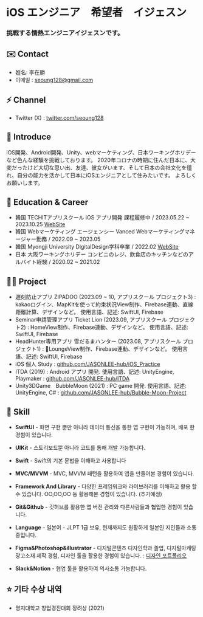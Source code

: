 iOS エンジニア　希望者　イジェスン
==============

### 挑戦する情熱エンジニアイジェスンです。

✉️ Contact
-------

*   姓名: 李在勝 
*   이메일 : [seoung128@gmail.com](seoung128@gmail.com)

⚡️ Channel
-------

*   Twitter (X) : [twitter.com/seoung128](https://twitter.com/seoung128)


🤗 Introduce
-------

iOS開発、Android開発、Unity、webマーケティング、日本ワーキングホリデーなど色んな経験を挑戦しております。
2020年コロナの時期に住んだ日本に、大変だったけど大切な思い出、友達、彼女がいます、そして日本の会社文化を憧れ、自分の能力を活かして日本にiOSエンジニアとして住みたいです。
よろしくお願いします。

🏫 Education & Career
-------

*   韓国 TECHITアプリスクール iOS アプリ開発 課程履修中 / 2023.05.22 ~ 2023.10.25 [WebSite](https://techit.education/school/kdt-app-3rd)
*   韓国 Webマーケティング エージェンシー Vanced Webマーケティングマネージャー勤務 / 2022.09 ~ 2023.05
*   韓国 Myongji University DigitalDesign学科卒業 / 2022.02 [WebSite](https://www.mju.ac.kr/mjukr/667/subview.do)
*   日本 大阪ワーキングホリデー コンビニのレジ、飲食店のキッチンなどのアルバイト経験 / 2020.02 ~ 2021.02

🧑‍💻 Project
-------

*   遅刻防止アプリ ZIPADOO (2023.09 ~ 10, アプリスクール プロジェクト3) : kakaoログイン、MapKitを使って約束状況View制作、Firebase連動、直線距離計算、デザインなど。 使用言語、記述: SwiftUI, Firebase
*   Seminar申請管理アプリ Ticket Lion (2023.09, アプリスクール プロジェクト2) : HomeView制作、Firebase連動、デザインなど。 使用言語、記述: SwiftUI, Firebase
*   HeadHunter専用アプリ 雪だるまハンター (2023.08, アプリスクール プロジェクト1) : LoungeView制作、Firebase連動、デザインなど。 使用言語、記述: SwiftUI, Firebase
*   iOS 個人 Study : [github.com/JASONLEE-hub/iOS\_Practice](https://github.com/JASONLEE-hub/iOS\_Practice)
*   ITDA (2019) : Android アプリ 開発. 使用言語、記述: UnityEngine, Playmaker : [github.com/JASONLEE-hub/ITDA](https://github.com/JASONLEE-hub/ITDA)
*   Unity3DGame　BubbleMoon (2021) : PC game 開発. 使用言語、記述: UnityEngine, C# : [github.com/JASONLEE-hub/Bubble-Moon-Project](https://github.com/JASONLEE-hub/Bubble-Moon-Project)

🍏 Skill
-----

*   **SwiftUI** - 화면 구현 뿐만 아니라 데이터 통신을 통한 앱 구현이 가능하며, 배포 한 경험이 있습니다.

*   **UIKit** - 스토리보드뿐 아니라 코드를 통해 개발 가능합니다.

*   **Swift** - Swift의 기본 문법을 이해하고 사용합니다

*   **MVC/MVVM** - MVC, MVVM 패턴을 활용하여 앱을 만들어본 경험이 있습니다.

*   **Framework And Library** - 다양한 프레임워크와 라이브러리를 이해하고 활용 할 수 있습니다. OO,OO,OO 등 활용해본 경험이 있습니다. (추가예정)

*   **Git&Github** - 깃허브를 활용한 앱 버전 관리와 다른사람들과 협업한 경험이 있습니다.

*   **Language** - 일본어 - JLPT 1급 보유, 현재까지도 원활하게 일본인 지인들과 소통중입니다.

*   **Figma&Photoshop&illustrator** - 디지털콘텐츠 디자인학과 졸업, 디지털마케팅 광고소재 제작 경험, 디자인 툴을 활용한 경험이 있습니다. : [디자인 포트폴리오](https://www.figma.com/file/UnhxIJ4jyHKKqpUI1zxeXB/%ED%8F%AC%ED%8A%B8%ED%8F%B4%EB%A6%AC%EC%98%A4?type=design&node-id=212%3A118&mode=design&t=WKV6wBVlV5jWTyNT-1)

*   **Slack&Notion** - 협업 툴을 활용하여 의사소통 가능합니다.

⭐️ 기타 수상 내역
--------

*   명지대학교 창업경진대회 장려상 (2021)
